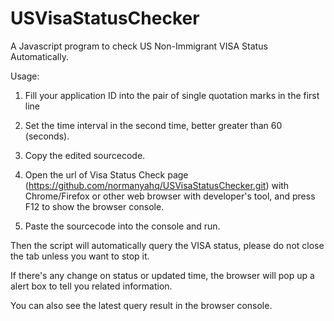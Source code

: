 # USVisaStatusChecker
A Javascript program to check US Non-Immigrant VISA Status Automatically.


Usage:

1. Fill your application ID into the pair of single quotation marks in the first line

2. Set the time interval in the second time, better greater than 60 (seconds).

3. Copy the edited sourcecode.

4. Open the url of Visa Status Check page (https://github.com/normanyahq/USVisaStatusChecker.git) with Chrome/Firefox or other web browser with developer's tool, and press F12 to show the browser console.

5. Paste the sourcecode into the console and run.


Then the script will automatically query the VISA status, please do not close the tab unless you want to stop it. 

If there's any change on status or updated time, the browser will pop up a alert box to tell you related information. 

You can also see the latest query result in the browser console.


